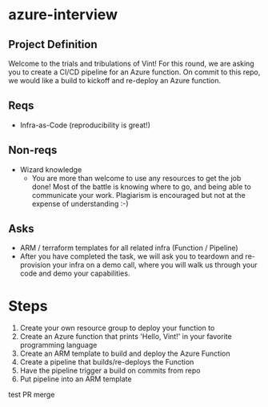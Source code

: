 # azure-interview

## Project Definition
Welcome to the trials and tribulations of Vint! For this round, we are asking you to create a CI/CD pipeline for an Azure function. On commit to this repo, we would like a build to kickoff and re-deploy an Azure function.

## Reqs
* Infra-as-Code (reproducibility is great!)

## Non-reqs
* Wizard knowledge
  * You are more than welcome to use any resources to get the job done! Most of the battle is knowing where to go, and being able to communicate your work. Plagiarism is encouraged but not at the expense of understanding :-)

## Asks
* ARM / terraform templates for all related infra (Function / Pipeline)
* After you have completed the task, we will ask you to teardown and re-provision your infra on a demo call, where you will walk us through your code and demo your capabilities.

# Steps
1. Create your own resource group to deploy your function to
2. Create an Azure function that prints 'Hello, Vint!' in your favorite programming language
3. Create an ARM template to build and deploy the Azure Function
4. Create a pipeline that builds/re-deploys the Function
5. Have the pipeline trigger a build on commits from repo
6. Put pipeline into an ARM template

test PR merge
